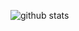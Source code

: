 ![github stats](https://github-readme-stats.vercel.app/api?username=hhyasdf&show_icons=true&hide_border=true)
